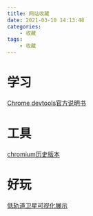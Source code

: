 ```yaml
---
title: 网站收藏
date: 2021-03-10 14:13:48
categories: 
    - 收藏
tags: 
    - 收藏
---
```


# 学习

[Chrome devtools官方说明书](https://developer.chrome.com/docs/devtools/)


# 工具

[chromium历史版本](https://vikyd.github.io/download-chromium-history-version)

# 好玩

[低轨道卫星可视化展示](https://platform.leolabs.space/visualization)
